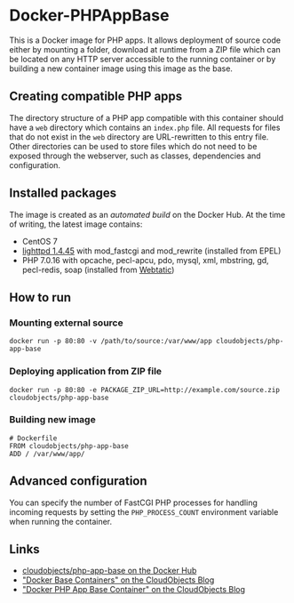 # Docker-PHPAppBase

This is a Docker image for PHP apps. It allows deployment of source code either by mounting a folder, download at runtime from a ZIP file which can be located on any HTTP server accessible to the running container or by building a new container image using this image as the base.

## Creating compatible PHP apps

The directory structure of a PHP app compatible with this container should have a `web` directory which contains an `index.php` file. All requests for files that do not exist in the `web` directory are URL-rewritten to this entry file. Other directories can be used to store files which do not need to be exposed through the webserver, such as classes, dependencies and configuration.

## Installed packages

The image is created as an _automated build_ on the Docker Hub. At the time of writing, the latest image contains:

* CentOS 7
* [lighttpd 1.4.45](https://www.lighttpd.net/2017/1/14/1.4.45/) with mod\_fastcgi and mod\_rewrite (installed from EPEL)
* PHP 7.0.16 with opcache, pecl-apcu, pdo, mysql, xml, mbstring, gd, pecl-redis, soap (installed from [Webtatic](https://webtatic.com))

## How to run

### Mounting external source

    docker run -p 80:80 -v /path/to/source:/var/www/app cloudobjects/php-app-base

### Deploying application from ZIP file

    docker run -p 80:80 -e PACKAGE_ZIP_URL=http://example.com/source.zip cloudobjects/php-app-base

### Building new image

    # Dockerfile
    FROM cloudobjects/php-app-base
    ADD / /var/www/app/

## Advanced configuration

You can specify the number of FastCGI PHP processes for handling incoming requests by setting the `PHP_PROCESS_COUNT` environment variable when running the container.

## Links

* [cloudobjects/php-app-base on the Docker Hub](https://hub.docker.com/r/cloudobjects/php-app-base/)
* ["Docker Base Containers" on the CloudObjects Blog](https://blog.cloudobjects.io/devops/opensource/2017/03/06/docker-base-containers/)
* ["Docker PHP App Base Container" on the CloudObjects Blog](https://blog.cloudobjects.io/devops/opensource/2017/03/23/docker-php-app-base/)